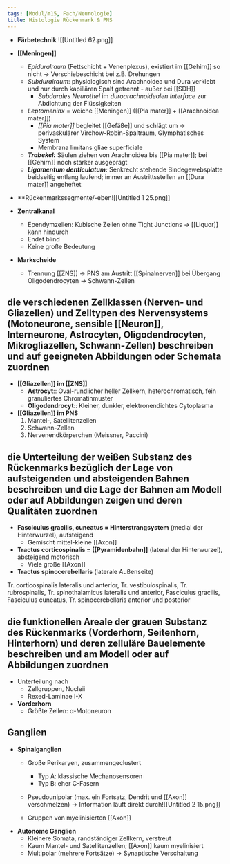 ```yaml
---
tags: [Modul/m15, Fach/Neurologie]
title: Histologie Rückenmark & PNS
---
```

- **Färbetechnik** 
		![[Untitled 62.png]]

- **[[Meningen]]**
    - *Epiduralraum* (Fettschicht + Venenplexus), existiert im [[Gehirn]] so nicht → Verschiebeschicht bei z.B. Drehungen
    - *Subduralraum*: physiologisch sind Arachnoidea und Dura verklebt und nur durch kapillären Spalt getrennt - außer bei [[SDH]]
        - *Subdurales Neurothel* im *duroarachnoidealen Interface* zur Abdichtung der Flüssigkeiten
    - *Leptomeninx* = weiche [[Meningen]] ([[Pia mater]] + [[Arachnoidea mater]])
        - *[[Pia mater]]* begleitet [[Gefäße]] und schlägt um → perivaskulärer Virchow-Robin-Spaltraum, Glymphatisches System
        - Membrana limitans gliae superficiale
    - ***Trabekel:*** Säulen ziehen von Arachnoidea bis [[Pia mater]]; bei [[Gehirn]] noch stärker ausgeprägt
    - ***Ligamentum denticulatum:*** Senkrecht stehende Bindegewebsplatte beidseitig entlang laufend; immer an Austrittsstellen an [[Dura mater]] angeheftet

- **Rückenmarkssegmente/-eben![[Untitled 1 25.png]]

- **Zentralkanal**
    - Ependymzellen: Kubische Zellen ohne Tight Junctions → [[Liquor]] kann hindurch
    - Endet blind
    - Keine große Bedeutung
- **Markscheide**
    - Trennung [[ZNS]] → PNS am Austritt [[Spinalnerven]] bei Übergang Oligodendrocyten → Schwann-Zellen

## die verschiedenen Zellklassen (Nerven- und Gliazellen) und Zelltypen des Nervensystems (Motoneurone, sensible [[Neuron]], Interneurone, Astrocyten, Oligodendrocyten, Mikrogliazellen, Schwann-Zellen) beschreiben und auf geeigneten Abbildungen oder Schemata zuordnen

- **[[Gliazellen]] im [[ZNS]]**
    - **Astrocyt**:: Oval-rundlicher heller Zellkern, heterochromatisch, fein granuliertes Chromatinmuster
    - **Oligodendrocyt**:: Kleiner, dunkler, elektronendichtes Cytoplasma
- **[[Gliazellen]] im PNS**
    1. Mantel-, Satellitenzellen
    2. Schwann-Zellen
    3. Nervenendkörperchen (Meissner, Paccini)

## die Unterteilung der weißen Substanz des Rückenmarks bezüglich der Lage von aufsteigenden und absteigenden Bahnen beschreiben und die Lage der Bahnen am Modell oder auf Abbildungen zeigen und deren Qualitäten zuordnen

- **Fasciculus gracilis, cuneatus = Hinterstrangsystem** (medial der Hinterwurzel), aufsteigend
    - Gemischt mittel-kleine [[Axon]]
- **Tractus corticospinalis = [[Pyramidenbahn]]** (lateral der Hinterwurzel), absteigend motorisch
    - Viele große [[Axon]]
- **Tractus spinocerebellaris** (laterale Außenseite)

Tr. corticospinalis lateralis und anterior, Tr. vestibulospinalis, Tr. rubrospinalis, Tr. spinothalamicus lateralis und anterior, Fasciculus gracilis, Fasciculus cuneatus, Tr. spinocerebellaris anterior und posterior

## die funktionellen Areale der grauen Substanz des Rückenmarks (Vorderhorn, Seitenhorn, Hinterhorn) und deren zelluläre Bauelemente beschreiben und am Modell oder auf Abbildungen zuordnen

- Unterteilung nach
    - Zellgruppen, Nucleii
    - Rexed-Laminae I-X
- **Vorderhorn**
    - Größte Zellen: α-Motoneuron

## Ganglien

- **Spinalganglien**
    - Große Perikaryen, zusammengeclustert
        - Typ A: klassische Mechanosensoren
        - Typ B: eher C-Fasern
    - Pseudounipolar (max. ein Fortsatz, Dendrit und [[Axon]] verschmelzen) → Information läuft direkt durch![[Untitled 2 15.png]]

    - Gruppen von myelinisierten [[Axon]]
- **Autonome Ganglien**
    - Kleinere Somata, randständiger Zellkern, verstreut
    - Kaum Mantel- und Satellitenzellen; [[Axon]] kaum myelinisiert
    - Multipolar (mehrere Fortsätze) → Synaptische Verschaltung

